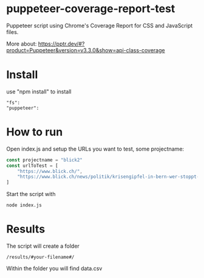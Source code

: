 # puppeteer-coverage-report-test

Puppeteer script using Chrome's Coverage Report for CSS and JavaScript files. 

More about: https://pptr.dev/#?product=Puppeteer&version=v3.3.0&show=api-class-coverage

# Install
use "npm install" to install 
```
"fs": 
"puppeteer":
```

# How to run
Open index.js and setup the URLs you want to test, some projectname:

```javascript
const projectname = "blick2"
const urlToTest = [
    "https://www.blick.ch/",
    "https://www.blick.ch/news/politik/krisengipfel-in-bern-wer-stoppt-die-corona-idioten-id15961017.html"
]
```

Start the script with 
```
node index.js
```

# Results 
The script will create a folder 
```
/results/#your-filename#/
```

Within the folder you will find data.csv 
